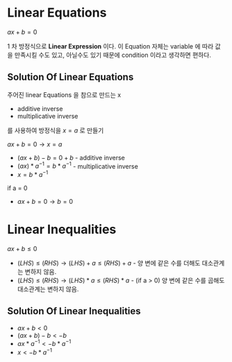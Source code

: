 # Linear Equations

$ax + b = 0$

1 차 방정식으로 **Linear Expression** 이다. 이 Equation 자체는 variable 에 따라 값을 만족시킬 수도 있고, 아닐수도 있기 때문에 condition 이라고 생각하면 편하다.

## Solution Of Linear Equations

주어진 linear Equations 을 참으로 만드는 x
- additive inverse
- multiplicative inverse

를 사용하여 방정식을 $x = a$ 로 만들기

$ax + b = 0 \longrightarrow x = a$

- $(ax + b) - b = 0 + b$ - additive inverse
- $(ax) * a^{-1} = b * a^{-1}$ - multiplicative inverse
- $x = b * a^{-1}$

if a = 0
- $ax + b = 0 \longrightarrow b = 0$

# Linear Inequalities

$ax + b \leq 0$

- $(LHS) \leq (RHS) \longrightarrow (LHS) + a \leq (RHS) + a$ - 양 변에 같은 수를 더해도 대소관계는 변하지 않음.
- $(LHS) \leq (RHS) \longrightarrow (LHS) * a \leq (RHS) * a$ - (if a > 0) 양 변에 같은 수를 곱해도 대소관계는 변하지 않음.

## Solution Of Linear Inequalities

- $ax + b < 0$
- $(ax + b) - b < -b$
- $ax * a^{-1} < -b * a^{-1}$
- $x < -b * a^{-1}$





